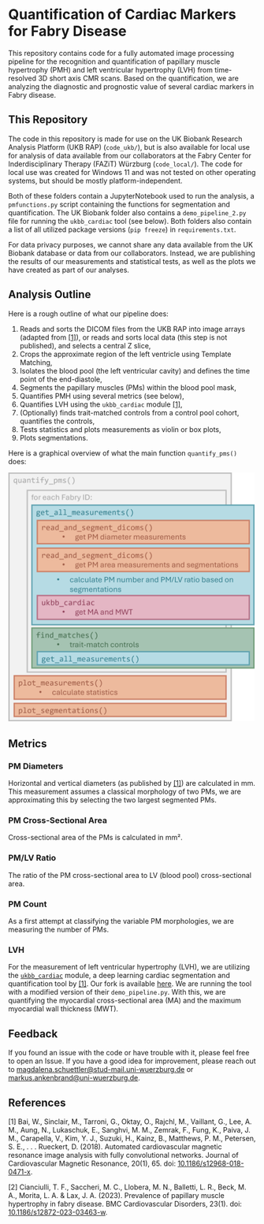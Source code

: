 # Quantification of Cardiac Markers for Fabry Disease

This repository contains code for a fully automated image processing pipeline for the recognition and quantification of papillary muscle hypertrophy (PMH) and left ventricular hypertrophy (LVH) from time-resolved 3D short axis CMR scans. Based on the quantification, we are analyzing the diagnostic and prognostic value of several cardiac markers in Fabry disease.


## This Repository

The code in this repository is made for use on the UK Biobank Research Analysis Platform (UKB RAP) (`code_ukb/`), but is also available for local use for analysis of data available from our collaborators at the Fabry Center for Inderdisciplinary Therapy (FAZiT) Würzburg (`code_local/`). The code for local use was created for Windows 11 and was not tested on other operating systems, but should be mostly platform-independent.

Both of these folders contain a JupyterNotebook used to run the analysis, a `pmfunctions.py` script containing the functions for segmentation and quantification. The UK Biobank folder also contains a `demo_pipeline_2.py` file for running the `ukbb_cardiac` tool (see below). Both folders also contain a list of all utilized package versions (`pip freeze`) in `requirements.txt`.

For data privacy purposes, we cannot share any data available from the UK Biobank database or data from our collaborators. Instead, we are publishing the results of our measurements and statistical tests, as well as the plots we have created as part of our analyses.


## Analysis Outline

Here is a rough outline of what our pipeline does:

1. Reads and sorts the DICOM files from the UKB RAP into image arrays (adapted from [[1]](#1)), or reads and sorts local data (this step is not published), and selects a central Z slice,
2. Crops the approximate region of the left ventricle using Template Matching,
3. Isolates the blood pool (the left ventricular cavity) and defines the time point of the end-diastole,
4. Segments the papillary muscles (PMs) within the blood pool mask,
5. Quantifies PMH using several metrics (see below),
6. Quantifies LVH using the `ukbb_cardiac` module [[1]](#1), 
7. (Optionally) finds trait-matched controls from a control pool cohort, quantifies the controls,
8. Tests statistics and plots measurements as violin or box plots,
9. Plots segmentations.

Here is a graphical overview of what the main function `quantify_pms()` does:

<img src="data/plots_and_figs/code_structure.png" width="500">

## Metrics

### PM Diameters
Horizontal and vertical diameters (as published by [[1]](#1)) are calculated in mm. This measurement assumes a classical morphology of two PMs, we are approximating this by selecting the two largest segmented PMs. 

### PM Cross-Sectional Area
Cross-sectional area of the PMs is calculated in mm².

### PM/LV Ratio
The ratio of the PM cross-sectional area to LV (blood pool) cross-sectional area.

### PM Count
As a first attempt at classifying the variable PM morphologies, we are measuring the number of PMs.

### LVH
For the measurement of left ventricular hypertrophy (LVH), we are utilizing the [`ukbb_cardiac`](https://github.com/baiwenjia/ukbb_cardiac) module, a deep learning cardiac segmentation and quantification tool by [[1]](#1). Our fork is available [here](https://github.com/BioMeDS/ukbb_cardiac). We are running the tool with a modified version of their `demo_pipeline.py`. With this, we are quantifying the myocardial cross-sectional area (MA) and the maximum myocardial wall thickness (MWT).


## Feedback

If you found an issue with the code or have trouble with it, please feel free to open an Issue. If you have a good idea for improvement, please reach out to magdalena.schuettler@stud-mail.uni-wuerzburg.de or markus.ankenbrand@uni-wuerzburg.de.


## References

<a id="1">[1]</a> 
Bai, W., Sinclair, M., Tarroni, G., Oktay, O., Rajchl, M., Vaillant, G., Lee, A. M., Aung, N., Lukaschuk, E., Sanghvi, M. M., Zemrak, F., Fung, K., Paiva, J. M., Carapella, V., Kim, Y. J., Suzuki, H., Kainz, B., Matthews, P. M., Petersen, S. E., . . . Rueckert, D. (2018). Automated cardiovascular magnetic resonance image analysis with fully convolutional networks. Journal of Cardiovascular Magnetic Resonance, 20(1), 65. doi: [10.1186/s12968-018-0471-x](https://doi.org/10.1186/s12968-018-0471-x).

<a id="2">[2]</a> 
Cianciulli, T. F., Saccheri, M. C., Llobera, M. N., Balletti, L. R., Beck, M. A., Morita, L. A. & Lax, J. A. (2023). Prevalence of papillary muscle hypertrophy in fabry disease. BMC Cardiovascular Disorders, 23(1). doi: [10.1186/s12872-023-03463-w](https://doi.org/10.1186/s12872-023-03463-w).

